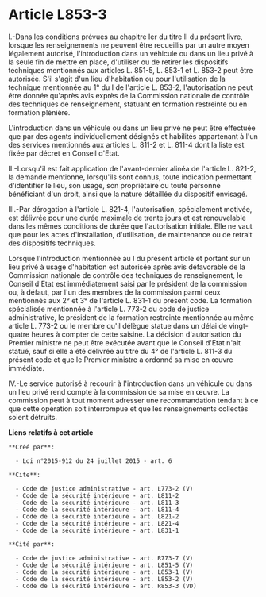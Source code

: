 # Article L853-3

I.-Dans les conditions prévues au chapitre Ier du titre II du présent livre, lorsque les renseignements ne peuvent être
recueillis par un autre moyen légalement autorisé, l'introduction dans un véhicule ou dans un lieu privé à la seule fin de
mettre en place, d'utiliser ou de retirer les dispositifs techniques mentionnés aux articles L. 851-5, L. 853-1 et L. 853-2
peut être autorisée. S'il s'agit d'un lieu d'habitation ou pour l'utilisation de la technique mentionnée au 1° du I de
l'article L. 853-2, l'autorisation ne peut être donnée qu'après avis exprès de la Commission nationale de contrôle des
techniques de renseignement, statuant en formation restreinte ou en formation plénière. 

L'introduction dans un véhicule ou dans un lieu privé ne peut être effectuée que par des agents individuellement désignés et
habilités appartenant à l'un des services mentionnés aux articles L. 811-2 et L. 811-4 dont la liste est fixée par décret en
Conseil d'Etat. 

II.-Lorsqu'il est fait application de l'avant-dernier alinéa de l'article L. 821-2, la demande mentionne, lorsqu'ils sont
connus, toute indication permettant d'identifier le lieu, son usage, son propriétaire ou toute personne bénéficiant d'un
droit, ainsi que la nature détaillée du dispositif envisagé. 

III.-Par dérogation à l'article L. 821-4, l'autorisation, spécialement motivée, est délivrée pour une durée maximale de
trente jours et est renouvelable dans les mêmes conditions de durée que l'autorisation initiale. Elle ne vaut que pour les
actes d'installation, d'utilisation, de maintenance ou de retrait des dispositifs techniques. 

Lorsque l'introduction mentionnée au I du présent article et portant sur un lieu privé à usage d'habitation est autorisée
après avis défavorable de la Commission nationale de contrôle des techniques de renseignement, le Conseil d'Etat est
immédiatement saisi par le président de la commission ou, à défaut, par l'un des membres de la commission parmi ceux
mentionnés aux 2° et 3° de l'article L. 831-1 du présent code. La formation spécialisée mentionnée à l'article L. 773-2 du
code de justice administrative, le président de la formation restreinte mentionnée au même article L. 773-2 ou le membre
qu'il délègue statue dans un délai de vingt-quatre heures à compter de cette saisine. La décision d'autorisation du Premier
ministre ne peut être exécutée avant que le Conseil d'Etat n'ait statué, sauf si elle a été délivrée au titre du 4° de
l'article L. 811-3 du présent code et que le Premier ministre a ordonné sa mise en œuvre immédiate. 

IV.-Le service autorisé à recourir à l'introduction dans un véhicule ou dans un lieu privé rend compte à la commission de sa
mise en œuvre. La commission peut à tout moment adresser une recommandation tendant à ce que cette opération soit interrompue
et que les renseignements collectés soient détruits.

**Liens relatifs à cet article**

	**Créé par**:

	  - Loi n°2015-912 du 24 juillet 2015 - art. 6

	**Cite**:

	  - Code de justice administrative - art. L773-2 (V)
	  - Code de la sécurité intérieure - art. L811-2
	  - Code de la sécurité intérieure - art. L811-3
	  - Code de la sécurité intérieure - art. L811-4
	  - Code de la sécurité intérieure - art. L821-2
	  - Code de la sécurité intérieure - art. L821-4
	  - Code de la sécurité intérieure - art. L831-1

	**Cité par**:

	  - Code de justice administrative - art. R773-7 (V)
	  - Code de la sécurité intérieure - art. L851-5 (V)
	  - Code de la sécurité intérieure - art. L853-1 (V)
	  - Code de la sécurité intérieure - art. L853-2 (V)
	  - Code de la sécurité intérieure - art. R853-3 (VD)
